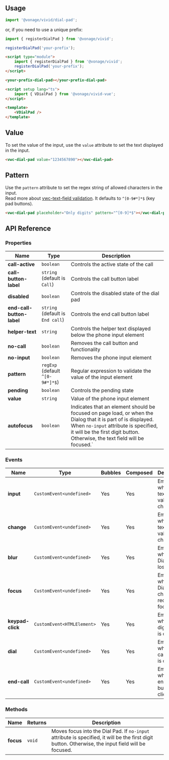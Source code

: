 ## Usage

<vwc-tabs>
<vwc-tab label="Web component"></vwc-tab>
<vwc-tab-panel>

```js
import '@vonage/vivid/dial-pad';
```

or, if you need to use a unique prefix:

```js
import { registerDialPad } from '@vonage/vivid';

registerDialPad('your-prefix');
```

```html preview 500px
<script type="module">
	import { registerDialPad } from '@vonage/vivid';
	registerDialPad('your-prefix');
</script>

<your-prefix-dial-pad></your-prefix-dial-pad>
```

</vwc-tab-panel>
<vwc-tab label="Vue"></vwc-tab>
<vwc-tab-panel>

```html
<script setup lang="ts">
	import { VDialPad } from '@vonage/vivid-vue';
</script>

<template>
	<VDialPad />
</template>
```

</vwc-tab-panel>
</vwc-tabs>

## Value

To set the value of the input, use the `value` attribute to set the text displayed in the input.

```html preview
<vwc-dial-pad value="1234567890"></vwc-dial-pad>
```

## Pattern

Use the `pattern` attribute to set the regex string of allowed characters in the input.  
Read more about [vwc-text-field validation](/components/text-field/#validation).
It defaults to `^[0-9#*]*$` (key pad buttons).

```html preview
<vwc-dial-pad placeholder="Only digits" pattern="^[0-9]*$"></vwc-dial-pad>
```

## API Reference

### Properties

<div class="table-wrapper">

| Name                      | Type                             | Description                                                                                                                                                                                                                          |
| ------------------------- | -------------------------------- | ------------------------------------------------------------------------------------------------------------------------------------------------------------------------------------------------------------------------------------ |
| **call-active**           | `boolean`                        | Controls the active state of the call                                                                                                                                                                                                |
| **call-button-label**     | `string` (default is `Call`)     | Controls the call button label                                                                                                                                                                                                       |
| **disabled**              | `boolean`                        | Controls the disabled state of the dial pad                                                                                                                                                                                          |
| **end-call-button-label** | `string` (default is `End call`) | Controls the end call button label                                                                                                                                                                                                   |
| **helper-text**           | `string`                         | Controls the helper text displayed below the phone input element                                                                                                                                                                     |
| **no-call**               | `boolean`                        | Removes the call button and functionality                                                                                                                                                                                            |
| **no-input**              | `boolean`                        | Removes the phone input element                                                                                                                                                                                                      |
| **pattern**               | `regExp` (default `^[0-9#*]*$`)  | Regular expression to validate the value of the input element                                                                                                                                                                        |
| **pending**               | `boolean`                        | Controls the pending state                                                                                                                                                                                                           |
| **value**                 | `string`                         | Value of the phone input element                                                                                                                                                                                                     |
| **autofocus**             | `boolean`                        | Indicates that an element should be focused on page load, or when the Dialog that it is part of is displayed. When `no-input` attribute is specified, it will be the first digit button. Otherwise, the text field will be focused.` |

</div>

### Events

<div class="table-wrapper">

| Name             | Type                        | Bubbles | Composed | Description                                      |
| ---------------- | --------------------------- | ------- | -------- | ------------------------------------------------ |
| **input**        | `CustomEvent<undefined>`    | Yes     | Yes      | Emitted when the text field value changes        |
| **change**       | `CustomEvent<undefined>`    | Yes     | Yes      | Emitted when the text field value changes        |
| **blur**         | `CustomEvent<undefined>`    | Yes     | Yes      | Emitted when the Dial Pad loses focus            |
| **focus**        | `CustomEvent<undefined>`    | Yes     | Yes      | Emitted when the Dial Pad children receive focus |
| **keypad-click** | `CustomEvent<HTMLElement> ` | Yes     | Yes      | Emitted when a digit button is clicked           |
| **dial**         | `CustomEvent<undefined> `   | Yes     | Yes      | Emitted when the call button is clicked          |
| **end-call**     | `CustomEvent<undefined> `   | Yes     | Yes      | Emitted when the end call button is clicked      |

</div>

### Methods

<div class="table-wrapper">

| Name      | Returns | Description                                                                                                                                         |
| --------- | ------- | --------------------------------------------------------------------------------------------------------------------------------------------------- |
| **focus** | `void`  | Moves focus into the Dial Pad. If `no-input` attribute is specified, it will be the first digit button. Otherwise, the input field will be focused. |

</div>
